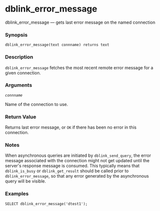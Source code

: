 # dblink\_error\_message

dblink\_error\_message — gets last error message on the named connection

### Synopsis

```
dblink_error_message(text connname) returns text
```

### Description

`dblink_error_message` fetches the most recent remote error message for a given connection.

### Arguments

_`connname`_

Name of the connection to use.

### Return Value

Returns last error message, or `OK` if there has been no error in this connection.

### Notes

When asynchronous queries are initiated by `dblink_send_query`, the error message associated with the connection might not get updated until the server's response message is consumed. This typically means that `dblink_is_busy` or `dblink_get_result` should be called prior to `dblink_error_message`, so that any error generated by the asynchronous query will be visible.

### Examples

```
SELECT dblink_error_message('dtest1');
```
